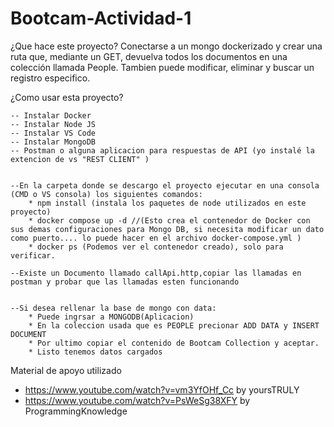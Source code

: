 # Bootcam-Actividad-1

¿Que hace este proyecto?
    Conectarse a un mongo dockerizado y crear una ruta que, mediante un GET, devuelva todos los documentos en
    una colección llamada People.
    Tambien puede modificar, eliminar y buscar un registro especifico.


¿Como usar esta proyecto?

    -- Instalar Docker
    -- Instalar Node JS
    -- Instalar VS Code
    -- Instalar MongoDB
    -- Postman o alguna aplicacion para respuestas de API (yo instalé la extencion de vs "REST CLIENT" )


    --En la carpeta donde se descargo el proyecto ejecutar en una consola (CMD o VS consola) los siguientes comandos:
        * npm install (instala los paquetes de node utilizados en este proyecto)
        * docker compose up -d //(Esto crea el contenedor de Docker con sus demas configuraciones para Mongo DB, si necesita modificar un dato como puerto.... lo puede hacer en el archivo docker-compose.yml )
        * docker ps (Podemos ver el contenedor creado), solo para verificar.

    --Existe un Documento llamado callApi.http,copiar las llamadas en postman y probar que las llamadas esten funcionando


    --Si desea rellenar la base de mongo con data:
        * Puede ingrsar a MONGODB(Aplicacion)
        * En la coleccion usada que es PEOPLE precionar ADD DATA y INSERT DOCUMENT 
        * Por ultimo copiar el contenido de Bootcam Collection y aceptar.
        * Listo tenemos datos cargados
    


Material de apoyo utilizado
  * https://www.youtube.com/watch?v=vm3YfOHf_Cc by yoursTRULY
  * https://www.youtube.com/watch?v=PsWeSg38XFY by ProgrammingKnowledge





